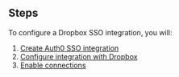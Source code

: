 ## Steps

To configure a Dropbox SSO integration, you will:

1. [Create Auth0 SSO integration](#create-auth0-sso-integration)
2. [Configure integration with Dropbox](#configure-integration-with-dropbox)
3. [Enable connections](#enable-connections)
